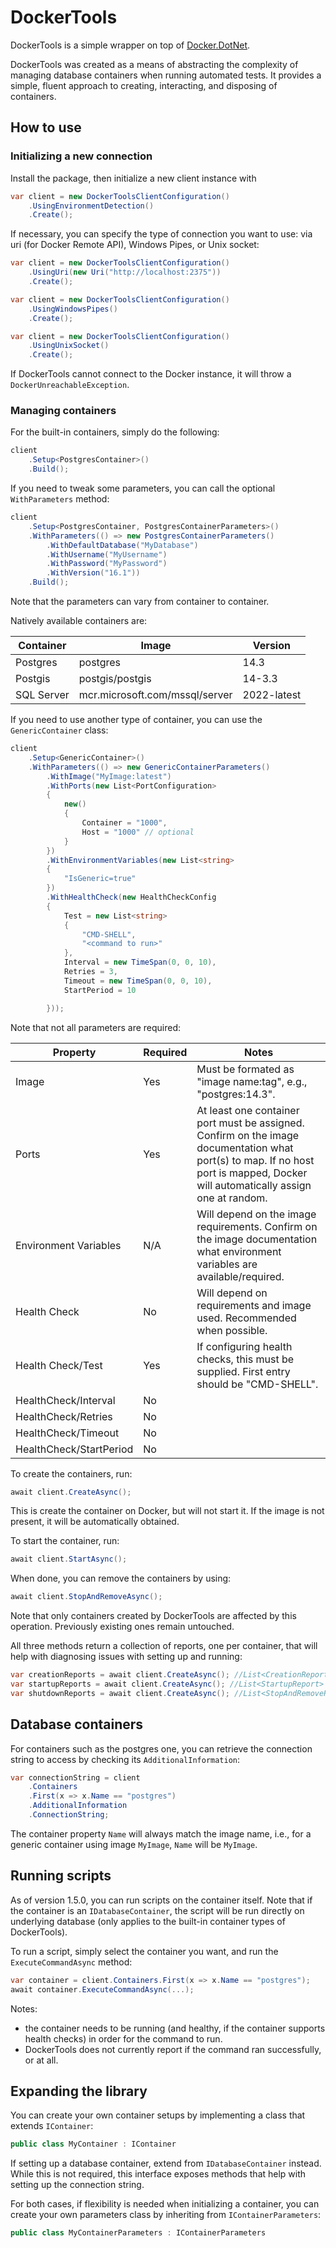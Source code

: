 # DockerTools

DockerTools is a simple wrapper on top of [Docker.DotNet](https://github.com/dotnet/Docker.DotNet).

DockerTools was created as a means of abstracting the complexity of managing database containers when running automated tests. It provides a simple, fluent approach to creating, interacting, and disposing of containers.

## How to use
### Initializing a new connection

Install the package, then initialize a new client instance with

```csharp
var client = new DockerToolsClientConfiguration()
    .UsingEnvironmentDetection()
    .Create();
```

If necessary, you can specify the type of connection you want to use: via uri (for Docker Remote API), Windows Pipes, or Unix socket:

```csharp
var client = new DockerToolsClientConfiguration()
    .UsingUri(new Uri("http://localhost:2375"))
    .Create();
```

```csharp
var client = new DockerToolsClientConfiguration()
    .UsingWindowsPipes()
    .Create();
```

```csharp
var client = new DockerToolsClientConfiguration()
    .UsingUnixSocket()
    .Create();
```

If DockerTools cannot connect to the Docker instance, it will throw a `DockerUnreachableException`.

### Managing containers
For the built-in containers, simply do the following:

```csharp
client
    .Setup<PostgresContainer>()
    .Build();
```

If you need to tweak some parameters, you can call the optional `WithParameters` method:

```csharp
client
    .Setup<PostgresContainer, PostgresContainerParameters>()
    .WithParameters(() => new PostgresContainerParameters()
        .WithDefaultDatabase("MyDatabase")
        .WithUsername("MyUsername")
        .WithPassword("MyPassword")
        .WithVersion("16.1"))
    .Build();
```
Note that the parameters can vary from container to container.

Natively available containers are:

| Container | Image | Version |
|-----------|-------|---------|
| Postgres  | postgres | 14.3 |
| Postgis   | postgis/postgis | 14-3.3 |
| SQL Server | mcr.microsoft.com/mssql/server | 2022-latest |

If you need to use another type of container, you can use the `GenericContainer` class:

```csharp
client
    .Setup<GenericContainer>()
    .WithParameters(() => new GenericContainerParameters()
        .WithImage("MyImage:latest")
        .WithPorts(new List<PortConfiguration>
        {
            new()
            {
                Container = "1000",
                Host = "1000" // optional
            }
        })
        .WithEnvironmentVariables(new List<string>
        {
            "IsGeneric=true"
        })
        .WithHealthCheck(new HealthCheckConfig
        {
            Test = new List<string>
            {
                "CMD-SHELL",
                "<command to run>"
            },
            Interval = new TimeSpan(0, 0, 10),
            Retries = 3,
            Timeout = new TimeSpan(0, 0, 10),
            StartPeriod = 10

        }));
```

Note that not all parameters are required:

| Property                | Required | Notes                                                                                                                                                                            |
|-------------------------|----------|----------------------------------------------------------------------------------------------------------------------------------------------------------------------------------|
| Image                   |Yes       | Must be formated as "image name:tag", e.g., "postgres:14.3".                                                                                                                     |
| Ports                   |Yes       | At least one container port must be assigned. Confirm on the image documentation what port(s) to map. If no host port is mapped, Docker will automatically assign one at random. |
| Environment Variables   |N/A| Will depend on the image requirements. Confirm on the image documentation what environment variables are available/required.                                                     |
| Health Check            |No| Will depend on requirements and image used. Recommended when possible.                                                                                                           |
| Health Check/Test       |Yes| If configuring health checks, this must be supplied. First entry should be "CMD-SHELL".                                                                                          |
| HealthCheck/Interval    |No||
| HealthCheck/Retries     |No||
| HealthCheck/Timeout     |No||
| HealthCheck/StartPeriod |No||

To create the containers, run:

```csharp
await client.CreateAsync();
```
This is create the container on Docker, but will not start it. If the image is not present, it will be automatically obtained.

To start the container, run:

```csharp
await client.StartAsync();
```

When done, you can remove the containers by using:

```csharp
await client.StopAndRemoveAsync();
```
Note that only containers created by DockerTools are affected by this operation. Previously existing ones remain untouched.

All three methods return a collection of reports, one per container, that will help with diagnosing issues with setting up and running:

```csharp
var creationReports = await client.CreateAsync(); //List<CreationReport>
var startupReports = await client.CreateAsync(); //List<StartupReport>
var shutdownReports = await client.CreateAsync(); //List<StopAndRemoveReport>
```

## Database containers

For containers such as the postgres one, you can retrieve the connection string to access by checking its `AdditionalInformation`:

```csharp
var connectionString = client
    .Containers
    .First(x => x.Name == "postgres")
    .AdditionalInformation
    .ConnectionString;
```

The container property `Name` will always match the image name, i.e., for a generic container using image `MyImage`, `Name` will be `MyImage`.

## Running scripts

As of version 1.5.0, you can run scripts on the container itself. Note that if the container is an `IDatabaseContainer`, the script will be run directly on underlying database (only applies to the built-in container types of DockerTools).

To run a script, simply select the container you want, and run the `ExecuteCommandAsync` method:

```csharp
var container = client.Containers.First(x => x.Name == "postgres");
await container.ExecuteCommandAsync(...);
```

Notes:
- the container needs to be running (and healthy, if the container supports health checks) in order for the command to run.
- DockerTools does not currently report if the command ran successfully, or at all.

## Expanding the library

You can create your own container setups by implementing a class that extends `IContainer`:

```csharp
public class MyContainer : IContainer
```

If setting up a database container, extend from `IDatabaseContainer` instead. While this is not required, this interface exposes methods that help with setting up the connection string.

For both cases, if flexibility is needed when initializing a container, you can create your own parameters class by inheriting from `IContainerParameters`:

```csharp
public class MyContainerParameters : IContainerParameters
```